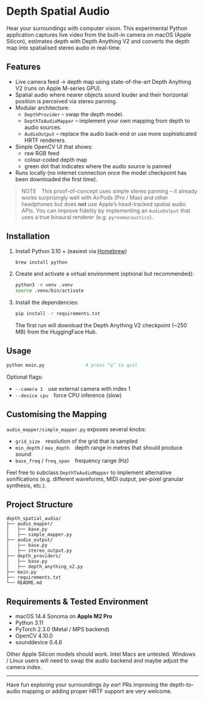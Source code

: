 # Depth Spatial Audio

Hear your surroundings with computer vision. This experimental Python application captures live video from the built-in camera on macOS (Apple Silicon), estimates depth with Depth Anything V2 and converts the depth map into spatialised stereo audio in real-time.

## Features

- Live camera feed → depth map using state-of-the-art Depth Anything V2 (runs on Apple M-series GPU).
- Spatial audio where nearer objects sound louder and their horizontal position is perceived via stereo panning.
- Modular architecture:
  - `DepthProvider` – swap the depth model.
  - `DepthToAudioMapper` – implement your own mapping from depth to audio sources.
  - `AudioOutput` – replace the audio back-end or use more sophisticated HRTF renderers.
- Simple OpenCV UI that shows:
  - raw RGB feed
  - colour-coded depth map
  - green dot that indicates where the audio source is panned
- Runs locally (no internet connection once the model checkpoint has been downloaded the first time).

> NOTE This proof-of-concept uses simple stereo panning – it already works surprisingly well with AirPods (Pro / Max) and other headphones but does **not** use Apple’s head-tracked spatial audio APIs. You can improve fidelity by implementing an `AudioOutput` that uses a true binaural renderer (e.g. `pyroomacoustics`).

## Installation

1. Install Python 3.10 + (easiest via [Homebrew](https://brew.sh/))

   ```bash
   brew install python
   ```

2. Create and activate a virtual environment (optional but recommended):

   ```bash
   python3 -m venv .venv
   source .venv/bin/activate
   ```

3. Install the dependencies:

   ```bash
   pip install -r requirements.txt
   ```

   The first run will download the Depth Anything V2 checkpoint (~250 MB) from the HuggingFace Hub.

## Usage

```bash
python main.py               # press “q” to quit
```

Optional flags:

- `--camera 1` use external camera with index 1
- `--device cpu` force CPU inference (slow)

## Customising the Mapping

`audio_mapper/simple_mapper.py` exposes several knobs:

- `grid_size` resolution of the grid that is sampled
- `min_depth` / `max_depth` depth range in metres that should produce sound
- `base_freq` / `freq_span` frequency range (Hz)

Feel free to subclass `DepthToAudioMapper` to implement alternative sonifications (e.g. different waveforms, MIDI output, per-pixel granular synthesis, etc.).

## Project Structure

```
depth_spatial_audio/
├── audio_mapper/
│   ├── base.py
│   ├── simple_mapper.py
├── audio_output/
│   ├── base.py
│   ├── stereo_output.py
├── depth_providers/
│   ├── base.py
│   ├── depth_anything_v2.py
├── main.py
├── requirements.txt
└── README.md
```

## Requirements & Tested Environment

- macOS 14.4 Sonoma on **Apple M2 Pro**
- Python 3.11
- PyTorch 2.3.0 (Metal / MPS backend)
- OpenCV 4.10.0
- sounddevice 0.4.6

Other Apple Silicon models should work. Intel Macs are untested. Windows / Linux users will need to swap the audio backend and maybe adjust the camera index.

---

Have fun exploring your surroundings _by ear_! PRs improving the depth-to-audio mapping or adding proper HRTF support are very welcome.
